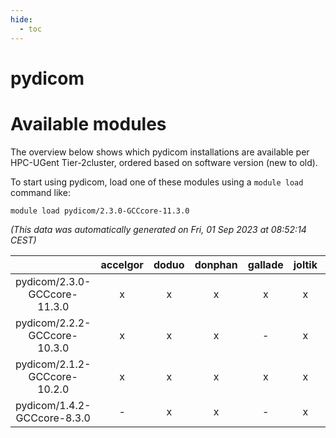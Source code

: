 ```yaml
---
hide:
  - toc
---
```


pydicom
=======

# Available modules


The overview below shows which pydicom installations are available per HPC-UGent Tier-2cluster, ordered based on software version (new to old).

To start using pydicom, load one of these modules using a `module load` command like:

```shell
module load pydicom/2.3.0-GCCcore-11.3.0
```

*(This data was automatically generated on Fri, 01 Sep 2023 at 08:52:14 CEST)*  

| |accelgor|doduo|donphan|gallade|joltik|skitty|swalot|victini|
| :---: | :---: | :---: | :---: | :---: | :---: | :---: | :---: | :---: |
|pydicom/2.3.0-GCCcore-11.3.0|x|x|x|x|x|x|x|x|
|pydicom/2.2.2-GCCcore-10.3.0|x|x|x|-|x|x|x|x|
|pydicom/2.1.2-GCCcore-10.2.0|x|x|x|x|x|x|x|x|
|pydicom/1.4.2-GCCcore-8.3.0|-|x|x|-|x|x|-|x|
